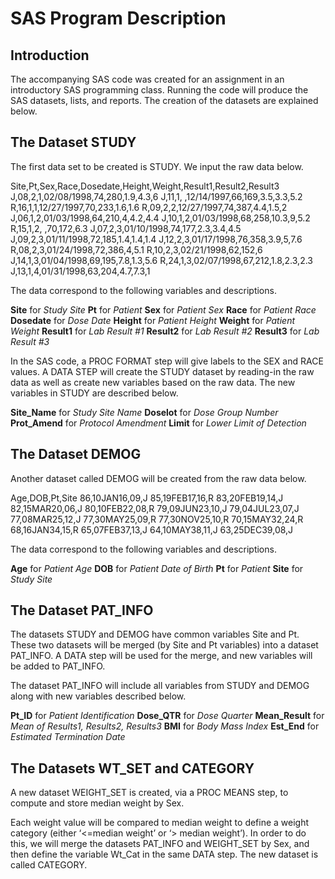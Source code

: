 SAS Program Description
=======================

## Introduction

The accompanying SAS code was created for an assignment in an introductory SAS programming class. Running the code will produce the SAS datasets, lists, and reports. The creation of the datasets are explained below.
 	

## The Dataset STUDY

The first data set to be created is STUDY. We input the raw data below.

> 
Site,Pt,Sex,Race,Dosedate,Height,Weight,Result1,Result2,Result3
J,08,2,1,02/08/1998,74,280,1.9,4.3,6 
J,11,1, ,12/14/1997,66,169,3.5,3.3,5.2 
R,16,1,1,12/27/1997,70,233,1.6,1.6 
R,09,2,2,12/27/1997,74,387,4.4,1.5,2 
J,06,1,2,01/03/1998,64,210,4,4.2,4.4 
J,10,1,2,01/03/1998,68,258,10.3,9,5.2 
R,15,1,2, ,70,172,6.3 
J,07,2,3,01/10/1998,74,177,2.3,3.4,4.5 
J,09,2,3,01/11/1998,72,185,1.4,1.4,1.4 
J,12,2,3,01/17/1998,76,358,3.9,5,7.6 
R,08,2,3,01/24/1998,72,386,4,5.1 
R,10,2,3,02/21/1998,62,152,6 
J,14,1,3,01/04/1998,69,195,7.8,1.3,5.6 
R,24,1,3,02/07/1998,67,212,1.8,2.3,2.3 
J,13,1,4,01/31/1998,63,204,4.7,7.3,1

The data correspond to the following variables and descriptions.

**Site** for *Study Site*
**Pt** for *Patient*
**Sex** for *Patient Sex*
**Race** for *Patient Race*
**Dosedate** for *Dose Date*
**Height** for *Patient Height*
**Weight** for *Patient Weight*
**Result1** for *Lab Result #1*
**Result2** for *Lab Result #2*
**Result3** for *Lab Result #3*

In the SAS code, a PROC FORMAT step will give labels to the SEX and RACE values.  A DATA STEP will create the STUDY dataset by reading-in the raw data as well as create new variables based on the raw data. The new variables in STUDY are described below.
 
**Site_Name** for *Study Site Name*
**Doselot** for *Dose Group Number*
**Prot_Amend** for *Protocol Amendment*
**Limit** for *Lower Limit of Detection*

## The Dataset DEMOG

Another dataset called DEMOG will be created from the raw data below.

> 
Age,DOB,Pt,Site
86,10JAN16,09,J
85,19FEB17,16,R
83,20FEB19,14,J
82,15MAR20,06,J
80,10FEB22,08,R
79,09JUN23,10,J
79,04JUL23,07,J
77,08MAR25,12,J
77,30MAY25,09,R
77,30NOV25,10,R
70,15MAY32,24,R
68,16JAN34,15,R
65,07FEB37,13,J
64,10MAY38,11,J
63,25DEC39,08,J

The data correspond to the following variables and descriptions.

**Age** for *Patient Age*
**DOB** for *Patient Date of Birth*
**Pt** for *Patient* 
**Site** for *Study Site*

## The Dataset PAT\_INFO

The datasets STUDY and DEMOG have common variables Site and Pt. These two datasets will be merged (by Site and Pt variables) into a dataset PAT\_INFO. A DATA step will be used for the merge, and new variables will be added to PAT\_INFO. 

The dataset PAT\_INFO will include all variables from STUDY and DEMOG along with new variables described below.

**Pt\_ID** for *Patient Identification*
**Dose\_QTR** for *Dose Quarter*
**Mean\_Result** for *Mean of Results1, Results2, Results3*
**BMI** for *Body Mass Index*
**Est\_End** for *Estimated Termination Date*  

## The Datasets WT\_SET and CATEGORY

A new dataset WEIGHT\_SET is created, via a PROC MEANS step, to compute and store median weight by Sex. 

Each weight value will be compared to median weight to define a weight category (either ‘<=median weight’ or ‘> median weight’).  In order to do this, we will merge the datasets PAT\_INFO and WEIGHT\_SET by Sex, and then define the variable Wt\_Cat in the same DATA step. The new dataset is called CATEGORY. 

